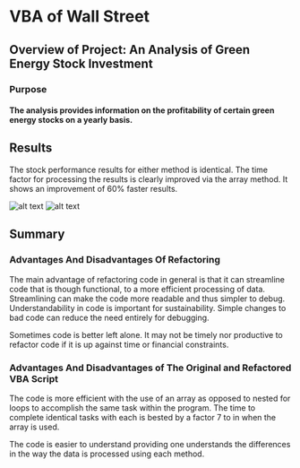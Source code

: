 # VBA of Wall Street

## Overview of Project: An Analysis of Green Energy Stock Investment  

### Purpose

#### The analysis provides information on the profitability of certain green energy stocks on a yearly basis.

## Results

The stock performance results for either method is identical. The time factor for processing the results is clearly improved via the array method. It shows an improvement of 60% faster results.

![alt text](resources/VBA_Challenge_2018.png)
![alt text](resources/VBA_Challenge_Refactored.png)

## Summary

### Advantages And Disadvantages Of Refactoring

The main advantage of refactoring code in general is that it can streamline code that is though functional, to a more efficient processing of data. Streamlining can make the code more readable and thus simpler to debug. Understandability in code is important for sustainability. Simple changes to bad code can reduce the need entirely for debugging. 

Sometimes code is better left alone. It may not be timely nor productive to refactor code if it is up against time or financial constraints. 

### Advantages And Disadvantages of The Original and Refactored VBA Script

The code is more efficient with the use of an array as opposed to nested for loops to accomplish the same task within the program. The time to complete identical tasks with each is bested by a factor 7 to in when the array is used.



The code is easier to understand providing one understands the differences in the way the data is processed using each method.
